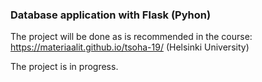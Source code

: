 ### Database application with Flask (Pyhon)

The project will be done as is recommended in the course: https://materiaalit.github.io/tsoha-19/ (Helsinki University) 

The project is in progress. 